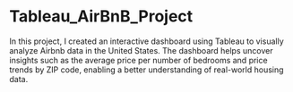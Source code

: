 # Tableau_AirBnB_Project
In this project, I created an interactive dashboard using Tableau to visually analyze Airbnb data in the United States. The dashboard helps uncover insights such as the average price per number of bedrooms and price trends by ZIP code, enabling a better understanding of real-world housing data.
